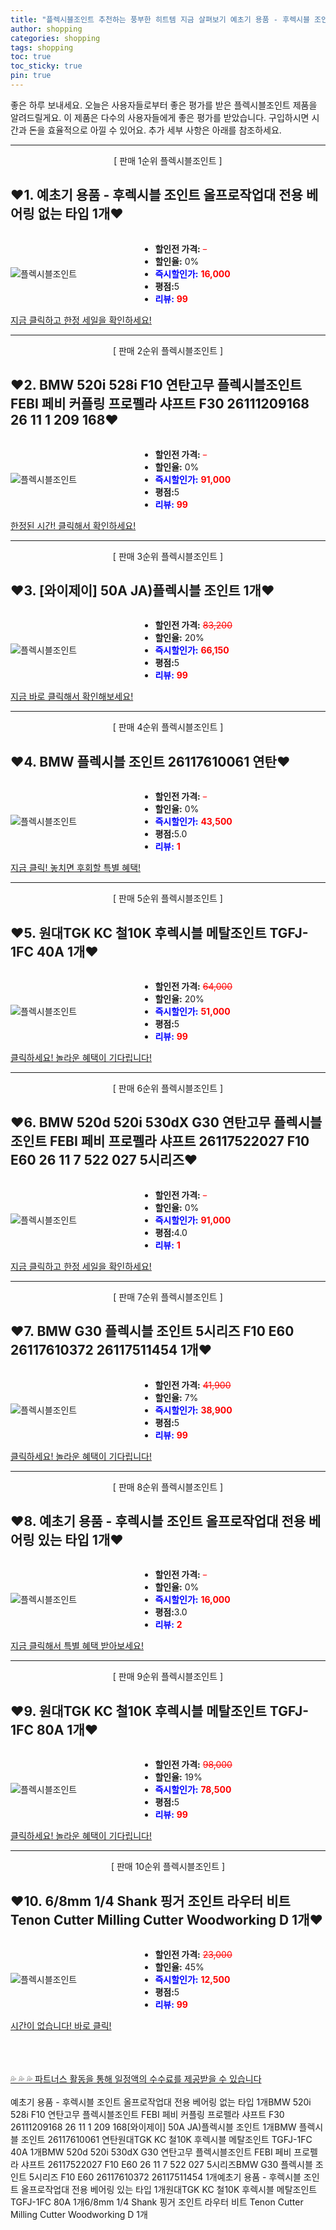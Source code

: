 ```yaml
---
title: "플렉시블조인트 추천하는 풍부한 히트템 지금 살펴보기 예초기 용품 - 후렉시블 조인트"
author: shopping
categories: shopping
tags: shopping
toc: true
toc_sticky: true
pin: true
---
```

좋은 하루 보내세요. 오늘은 사용자들로부터 좋은 평가를 받은 플렉시블조인트 제품을 알려드릴게요. 이 제품은 다수의 사용자들에게 좋은 평가를 받았습니다. 구입하시면 시간과 돈을 효율적으로 아낄 수 있어요. 추가 세부 사항은 아래를 참조하세요.

---
<p class="toplist" style="margin: 0 auto; display: block; width: fit-content;">[ 판매 1순위 플렉시블조인트 ]</p>

<h2><strong>❤️1. 예초기 용품 - 후렉시블 조인트 올프로작업대 전용 베어링 없는 타입 1개❤️</strong></h2>

<div style="display: flex; align-items: center;">
    <div style="flex: 0.4;">
        <img src="https://thumbnail9.coupangcdn.com/thumbnails/remote/230x230ex/image/vendor_inventory/7927/3b0c57a8acd698950b15b4ec691705a9b365873cd2681e7c3455653c20a4.jpg" alt="플렉시블조인트" style="max-width: 100%;">
    </div>
    <div style="flex: 0.6; margin-left: 10px;">
        <ul>
            <li><strong>할인전 가격:</strong> <del style="color: red;">-</del></li>
            <li><strong>할인율:</strong> 0%</li>
            <li><span style='color:blue'><strong>즉시할인가:</strong></span> <span style='color:red'><strong>16,000</strong></span></li>
            <li><strong>평점:</strong>5</li>
            <li><span style='color:blue'><strong>리뷰:</strong></span> <span style='color:red'><strong>99</strong></span></li>
        </ul>
    </div>
</div>
<div class="center">
    <a href="https://selin100587001.github.io?lptag=AF9450613&subid=githubio&pageKey=2106495388&traceid=V0-153&itemId=3578445486&vendorItemId=86468423157" class="myButton">
        지금 클릭하고 한정 세일을 확인하세요!
    </a>
</div>


---
<p class="toplist" style="margin: 0 auto; display: block; width: fit-content;">[ 판매 2순위 플렉시블조인트 ]</p>

<h2><strong>❤️2. BMW 520i 528i F10 연탄고무 플렉시블조인트 FEBI 페비 커플링 프로펠라 샤프트 F30 26111209168 26 11 1 209 168❤️</strong></h2>

<div style="display: flex; align-items: center;">
    <div style="flex: 0.4;">
        <img src="https://thumbnail10.coupangcdn.com/thumbnails/remote/230x230ex/image/vendor_inventory/c7a5/660cd2e6399d3b0cff3b995388f254c1698cbd82c0ddd4ee64b419e6e226.jpg" alt="플렉시블조인트" style="max-width: 100%;">
    </div>
    <div style="flex: 0.6; margin-left: 10px;">
        <ul>
            <li><strong>할인전 가격:</strong> <del style="color: red;">-</del></li>
            <li><strong>할인율:</strong> 0%</li>
            <li><span style='color:blue'><strong>즉시할인가:</strong></span> <span style='color:red'><strong>91,000</strong></span></li>
            <li><strong>평점:</strong>5</li>
            <li><span style='color:blue'><strong>리뷰:</strong></span> <span style='color:red'><strong>99</strong></span></li>
        </ul>
    </div>
</div>
<div class="center">
    <a href="https://selin100587001.github.io?lptag=AF9450613&subid=githubio&pageKey=7823526736&traceid=V0-153&itemId=21257258358&vendorItemId=88317682523" class="myButton">
        한정된 시간! 클릭해서 확인하세요!
    </a>
</div>


---
<p class="toplist" style="margin: 0 auto; display: block; width: fit-content;">[ 판매 3순위 플렉시블조인트 ]</p>

<h2><strong>❤️3. [와이제이] 50A JA)플렉시블 조인트 1개❤️</strong></h2>

<div style="display: flex; align-items: center;">
    <div style="flex: 0.4;">
        <img src="https://thumbnail8.coupangcdn.com/thumbnails/remote/230x230ex/image/vendor_inventory/b5be/23ac693c3f51966b8eeeca5ecd375a0a24288e0817eea62d0a600722e070.png" alt="플렉시블조인트" style="max-width: 100%;">
    </div>
    <div style="flex: 0.6; margin-left: 10px;">
        <ul>
            <li><strong>할인전 가격:</strong> <del style="color: red;">83,200</del></li>
            <li><strong>할인율:</strong> 20%</li>
            <li><span style='color:blue'><strong>즉시할인가:</strong></span> <span style='color:red'><strong>66,150</strong></span></li>
            <li><strong>평점:</strong>5</li>
            <li><span style='color:blue'><strong>리뷰:</strong></span> <span style='color:red'><strong>99</strong></span></li>
        </ul>
    </div>
</div>
<div class="center">
    <a href="https://selin100587001.github.io?lptag=AF9450613&subid=githubio&pageKey=7599773490&traceid=V0-153&itemId=20101188046&vendorItemId=89820834219" class="myButton">
        지금 바로 클릭해서 확인해보세요!
    </a>
</div>


---
<p class="toplist" style="margin: 0 auto; display: block; width: fit-content;">[ 판매 4순위 플렉시블조인트 ]</p>

<h2><strong>❤️4. BMW 플렉시블 조인트 26117610061 연탄❤️</strong></h2>

<div style="display: flex; align-items: center;">
    <div style="flex: 0.4;">
        <img src="https://thumbnail6.coupangcdn.com/thumbnails/remote/230x230ex/image/vendor_inventory/ac91/0ea3a4baf0052e5a755ff330ba250a1dae0f04cd179d5d4e155d2ba96827.jpg" alt="플렉시블조인트" style="max-width: 100%;">
    </div>
    <div style="flex: 0.6; margin-left: 10px;">
        <ul>
            <li><strong>할인전 가격:</strong> <del style="color: red;">-</del></li>
            <li><strong>할인율:</strong> 0%</li>
            <li><span style='color:blue'><strong>즉시할인가:</strong></span> <span style='color:red'><strong>43,500</strong></span></li>
            <li><strong>평점:</strong>5.0</li>
            <li><span style='color:blue'><strong>리뷰:</strong></span> <span style='color:red'><strong>1</strong></span></li>
        </ul>
    </div>
</div>
<div class="center">
    <a href="https://selin100587001.github.io?lptag=AF9450613&subid=githubio&pageKey=7388267421&traceid=V0-153&itemId=19096704172&vendorItemId=86217482313" class="myButton">
        지금 클릭! 놓치면 후회할 특별 혜택!
    </a>
</div>


---
<p class="toplist" style="margin: 0 auto; display: block; width: fit-content;">[ 판매 5순위 플렉시블조인트 ]</p>

<h2><strong>❤️5. 원대TGK KC 철10K 후렉시블 메탈조인트 TGFJ-1FC 40A 1개❤️</strong></h2>

<div style="display: flex; align-items: center;">
    <div style="flex: 0.4;">
        <img src="https://thumbnail9.coupangcdn.com/thumbnails/remote/230x230ex/image/vendor_inventory/510d/c77a3cbc0d4771dfec958e800f866f6a48b1e22c7053ab2cea99ea8e9bc4.jpg" alt="플렉시블조인트" style="max-width: 100%;">
    </div>
    <div style="flex: 0.6; margin-left: 10px;">
        <ul>
            <li><strong>할인전 가격:</strong> <del style="color: red;">64,000</del></li>
            <li><strong>할인율:</strong> 20%</li>
            <li><span style='color:blue'><strong>즉시할인가:</strong></span> <span style='color:red'><strong>51,000</strong></span></li>
            <li><strong>평점:</strong>5</li>
            <li><span style='color:blue'><strong>리뷰:</strong></span> <span style='color:red'><strong>99</strong></span></li>
        </ul>
    </div>
</div>
<div class="center">
    <a href="https://selin100587001.github.io?lptag=AF9450613&subid=githubio&pageKey=7689316763&traceid=V0-153&itemId=20558735647&vendorItemId=88845728745" class="myButton">
        클릭하세요! 놀라운 혜택이 기다립니다!
    </a>
</div>


---
<p class="toplist" style="margin: 0 auto; display: block; width: fit-content;">[ 판매 6순위 플렉시블조인트 ]</p>

<h2><strong>❤️6. BMW 520d 520i 530dX G30 연탄고무 플렉시블조인트 FEBI 페비 프로펠라 샤프트 26117522027 F10 E60 26 11 7 522 027 5시리즈❤️</strong></h2>

<div style="display: flex; align-items: center;">
    <div style="flex: 0.4;">
        <img src="https://thumbnail10.coupangcdn.com/thumbnails/remote/230x230ex/image/vendor_inventory/c7a5/660cd2e6399d3b0cff3b995388f254c1698cbd82c0ddd4ee64b419e6e226.jpg" alt="플렉시블조인트" style="max-width: 100%;">
    </div>
    <div style="flex: 0.6; margin-left: 10px;">
        <ul>
            <li><strong>할인전 가격:</strong> <del style="color: red;">-</del></li>
            <li><strong>할인율:</strong> 0%</li>
            <li><span style='color:blue'><strong>즉시할인가:</strong></span> <span style='color:red'><strong>91,000</strong></span></li>
            <li><strong>평점:</strong>4.0</li>
            <li><span style='color:blue'><strong>리뷰:</strong></span> <span style='color:red'><strong>1</strong></span></li>
        </ul>
    </div>
</div>
<div class="center">
    <a href="https://selin100587001.github.io?lptag=AF9450613&subid=githubio&pageKey=7823546238&traceid=V0-153&itemId=21257339224&vendorItemId=88317762487" class="myButton">
        지금 클릭하고 한정 세일을 확인하세요!
    </a>
</div>


---
<p class="toplist" style="margin: 0 auto; display: block; width: fit-content;">[ 판매 7순위 플렉시블조인트 ]</p>

<h2><strong>❤️7. BMW G30 플렉시블 조인트 5시리즈 F10 E60 26117610372 26117511454 1개❤️</strong></h2>

<div style="display: flex; align-items: center;">
    <div style="flex: 0.4;">
        <img src="https://thumbnail6.coupangcdn.com/thumbnails/remote/230x230ex/image/vendor_inventory/3a8c/6c1e54e27e1a08eab833d4d47233add9c86cea1459a92d1cbc42090dacc4.jpg" alt="플렉시블조인트" style="max-width: 100%;">
    </div>
    <div style="flex: 0.6; margin-left: 10px;">
        <ul>
            <li><strong>할인전 가격:</strong> <del style="color: red;">41,900</del></li>
            <li><strong>할인율:</strong> 7%</li>
            <li><span style='color:blue'><strong>즉시할인가:</strong></span> <span style='color:red'><strong>38,900</strong></span></li>
            <li><strong>평점:</strong>5</li>
            <li><span style='color:blue'><strong>리뷰:</strong></span> <span style='color:red'><strong>99</strong></span></li>
        </ul>
    </div>
</div>
<div class="center">
    <a href="https://selin100587001.github.io?lptag=AF9450613&subid=githubio&pageKey=7227219305&traceid=V0-153&itemId=18329866634&vendorItemId=87913157529" class="myButton">
        클릭하세요! 놀라운 혜택이 기다립니다!
    </a>
</div>


---
<p class="toplist" style="margin: 0 auto; display: block; width: fit-content;">[ 판매 8순위 플렉시블조인트 ]</p>

<h2><strong>❤️8. 예초기 용품 - 후렉시블 조인트 올프로작업대 전용 베어링 있는 타입 1개❤️</strong></h2>

<div style="display: flex; align-items: center;">
    <div style="flex: 0.4;">
        <img src="https://thumbnail6.coupangcdn.com/thumbnails/remote/230x230ex/image/vendor_inventory/2774/02cdd79dabfd08c476f68e421aac9e02648e4e53b8e270dccbd791dec81e.jpeg" alt="플렉시블조인트" style="max-width: 100%;">
    </div>
    <div style="flex: 0.6; margin-left: 10px;">
        <ul>
            <li><strong>할인전 가격:</strong> <del style="color: red;">-</del></li>
            <li><strong>할인율:</strong> 0%</li>
            <li><span style='color:blue'><strong>즉시할인가:</strong></span> <span style='color:red'><strong>16,000</strong></span></li>
            <li><strong>평점:</strong>3.0</li>
            <li><span style='color:blue'><strong>리뷰:</strong></span> <span style='color:red'><strong>2</strong></span></li>
        </ul>
    </div>
</div>
<div class="center">
    <a href="https://selin100587001.github.io?lptag=AF9450613&subid=githubio&pageKey=7442279121&traceid=V0-153&itemId=19355290731&vendorItemId=87886342304" class="myButton">
        지금 클릭해서 특별 혜택 받아보세요!
    </a>
</div>


---
<p class="toplist" style="margin: 0 auto; display: block; width: fit-content;">[ 판매 9순위 플렉시블조인트 ]</p>

<h2><strong>❤️9. 원대TGK KC 철10K 후렉시블 메탈조인트 TGFJ-1FC 80A 1개❤️</strong></h2>

<div style="display: flex; align-items: center;">
    <div style="flex: 0.4;">
        <img src="https://thumbnail9.coupangcdn.com/thumbnails/remote/230x230ex/image/vendor_inventory/510d/c77a3cbc0d4771dfec958e800f866f6a48b1e22c7053ab2cea99ea8e9bc4.jpg" alt="플렉시블조인트" style="max-width: 100%;">
    </div>
    <div style="flex: 0.6; margin-left: 10px;">
        <ul>
            <li><strong>할인전 가격:</strong> <del style="color: red;">98,000</del></li>
            <li><strong>할인율:</strong> 19%</li>
            <li><span style='color:blue'><strong>즉시할인가:</strong></span> <span style='color:red'><strong>78,500</strong></span></li>
            <li><strong>평점:</strong>5</li>
            <li><span style='color:blue'><strong>리뷰:</strong></span> <span style='color:red'><strong>99</strong></span></li>
        </ul>
    </div>
</div>
<div class="center">
    <a href="https://selin100587001.github.io?lptag=AF9450613&subid=githubio&pageKey=7689316393&traceid=V0-153&itemId=20558733859&vendorItemId=88845726785" class="myButton">
        클릭하세요! 놀라운 혜택이 기다립니다!
    </a>
</div>


---
<p class="toplist" style="margin: 0 auto; display: block; width: fit-content;">[ 판매 10순위 플렉시블조인트 ]</p>

<h2><strong>❤️10. 6/8mm 1/4 Shank 핑거 조인트 라우터 비트 Tenon Cutter Milling Cutter Woodworking D 1개❤️</strong></h2>

<div style="display: flex; align-items: center;">
    <div style="flex: 0.4;">
        <img src="https://thumbnail6.coupangcdn.com/thumbnails/remote/230x230ex/image/vendor_inventory/9185/95e5e6bc51eb96aec890f8e8dff420c56b72780262486bd078830db6615d.jpg" alt="플렉시블조인트" style="max-width: 100%;">
    </div>
    <div style="flex: 0.6; margin-left: 10px;">
        <ul>
            <li><strong>할인전 가격:</strong> <del style="color: red;">23,000</del></li>
            <li><strong>할인율:</strong> 45%</li>
            <li><span style='color:blue'><strong>즉시할인가:</strong></span> <span style='color:red'><strong>12,500</strong></span></li>
            <li><strong>평점:</strong>5</li>
            <li><span style='color:blue'><strong>리뷰:</strong></span> <span style='color:red'><strong>99</strong></span></li>
        </ul>
    </div>
</div>
<div class="center">
    <a href="https://selin100587001.github.io?lptag=AF9450613&subid=githubio&pageKey=8186178029&traceid=V0-153&itemId=23411338357&vendorItemId=90438423553" class="myButton">
        시간이 없습니다! 바로 클릭!
    </a>
</div>

<br><br><br>[💦 💦 💦 파트너스 활동을 통해 일정액의 수수료를 제공받을 수 있습니다](https://link.coupang.com/a/bcpT2c)<br><br>예초기 용품 - 후렉시블 조인트 올프로작업대 전용 베어링 없는 타입 1개BMW 520i 528i F10 연탄고무 플렉시블조인트 FEBI 페비 커플링 프로펠라 샤프트 F30 26111209168 26 11 1 209 168[와이제이] 50A JA)플렉시블 조인트 1개BMW 플렉시블 조인트 26117610061 연탄원대TGK KC 철10K 후렉시블 메탈조인트 TGFJ-1FC 40A 1개BMW 520d 520i 530dX G30 연탄고무 플렉시블조인트 FEBI 페비 프로펠라 샤프트 26117522027 F10 E60 26 11 7 522 027 5시리즈BMW G30 플렉시블 조인트 5시리즈 F10 E60 26117610372 26117511454 1개예초기 용품 - 후렉시블 조인트 올프로작업대 전용 베어링 있는 타입 1개원대TGK KC 철10K 후렉시블 메탈조인트 TGFJ-1FC 80A 1개6/8mm 1/4 Shank 핑거 조인트 라우터 비트 Tenon Cutter Milling Cutter Woodworking D 1개